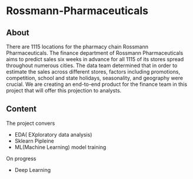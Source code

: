 # Rossmann-Pharmaceuticals

## About
There are 1115 locations for the pharmacy chain Rossmann Pharmaceuticals. The finance department of Rossmann Pharmaceuticals aims to predict sales six weeks in advance for all 1115 of its stores spread throughout numerous cities. The data team determined that in order to estimate the sales across different stores, factors including promotions, competition, school and state holidays, seasonality, and geography were crucial. We are creating an end-to-end product for the finance team in this project that will offer this projection to analysts.

## Content
The project convers 
- EDA( EXploratory data analysis)
- Sklearn Pipleine
- ML(Machine Learning) model training

On progress
- Deep Learning
